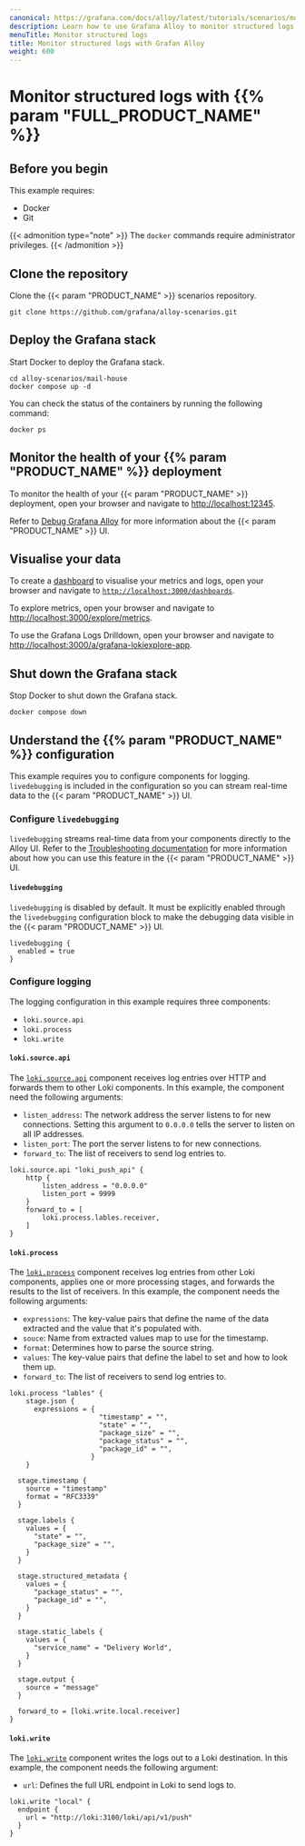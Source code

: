 ```yaml
---
canonical: https://grafana.com/docs/alloy/latest/tutorials/scenarios/monitor-structured-logs/
description: Learn how to use Grafana Alloy to monitor structured logs
menuTitle: Monitor structured logs
title: Monitor structured logs with Grafan Alloy
weight: 600
---
```


# Monitor structured logs with {{% param "FULL_PRODUCT_NAME" %}}

## Before you begin

This example requires:

* Docker
* Git

{{< admonition type="note" >}}
The `docker` commands require administrator privileges.
{{< /admonition >}}

## Clone the repository

Clone the {{< param "PRODUCT_NAME" >}} scenarios repository.

```shell
git clone https://github.com/grafana/alloy-scenarios.git
```

## Deploy the Grafana stack

Start Docker to deploy the Grafana stack.

```shell
cd alloy-scenarios/mail-house
docker compose up -d
```

You can check the status of the containers by running the following command:

```shell
docker ps
```

## Monitor the health of your {{% param "PRODUCT_NAME" %}} deployment

To monitor the health of your {{< param "PRODUCT_NAME" >}} deployment, open your browser and navigate to [http://localhost:12345](http://localhost:12345).

Refer to [Debug Grafana Alloy](https://grafana.com/docs/alloy/latest/troubleshoot/debug/) for more information about the {{< param "PRODUCT_NAME" >}} UI.

## Visualise your data

To create a [dashboard](https://grafana.com/docs/grafana/latest/getting-started/build-first-dashboard/#create-a-dashboard) to visualise your metrics and logs, open your browser and navigate to [`http://localhost:3000/dashboards`](http://localhost:3000/dashboards).

To explore metrics, open your browser and navigate to [http://localhost:3000/explore/metrics](http://localhost:3000/explore/metrics).

To use the Grafana Logs Drilldown, open your browser and navigate to [http://localhost:3000/a/grafana-lokiexplore-app](http://localhost:3000/a/grafana-lokiexplore-app).

## Shut down the Grafana stack

Stop Docker to shut down the Grafana stack.

```shell
docker compose down
```

## Understand the {{% param "PRODUCT_NAME" %}} configuration

This example requires you to configure components for logging.
`livedebugging` is included in the configuration so you can stream real-time data to the {{< param "PRODUCT_NAME" >}} UI.

### Configure `livedebugging`

`livedebugging` streams real-time data from your components directly to the Alloy UI.
Refer to the [Troubleshooting documentation][troubleshooting] for more information about how you can use this feature in the {{< param "PRODUCT_NAME" >}} UI.

[troubleshooting]: https://grafana.com/docs/alloy/latest/troubleshoot/debug/#live-debugging-page

#### `livedebugging`

`livedebugging` is disabled by default.
It must be explicitly enabled through the `livedebugging` configuration block to make the debugging data visible in the {{< param "PRODUCT_NAME" >}} UI.

```alloy
livedebugging {
  enabled = true
}
```

### Configure logging

The logging configuration in this example requires three components:

* `loki.source.api`
* `loki.process`
* `loki.write`

#### `loki.source.api`

The [`loki.source.api`][loki.source.api] component receives log entries over HTTP and forwards them to other Loki components.
In this example, the component need the following arguments:

* `listen_address`: The network address the server listens to for new connections. Setting this argument to `0.0.0.0` tells the server to listen on all IP addresses.
* `listen_port`: The port the server listens to for new connections.
* `forward_to`: The list of receivers to send log entries to.

```alloy
loki.source.api "loki_push_api" {
    http {
        listen_address = "0.0.0.0"
        listen_port = 9999
    }
    forward_to = [
        loki.process.lables.receiver,
    ]
}
```

#### `loki.process`

The [`loki.process`][loki.process] component receives log entries from other Loki components, applies one or more processing stages, and forwards the results to the list of receivers.
In this example, the component needs the following arguments:

* `expressions`: The key-value pairs that define the name of the data extracted and the value that it's populated with.
* `souce`: Name from extracted values map to use for the timestamp.
* `format`: Determines how to parse the source string.
* `values`: The key-value pairs that define the label to set and how to look them up.
* `forward_to`: The list of receivers to send log entries to.

```alloy
loki.process "lables" {
    stage.json {
      expressions = { 
                      "timestamp" = "",
                      "state" = "", 
                      "package_size" = "", 
                      "package_status" = "", 
                      "package_id" = "",
                    }
    }

  stage.timestamp {
    source = "timestamp"
    format = "RFC3339"
  }

  stage.labels {
    values = {
      "state" = "",
      "package_size" = "",
    }
  }

  stage.structured_metadata {
    values = {
      "package_status" = "",
      "package_id" = "",
    }
  }

  stage.static_labels {
    values = {
      "service_name" = "Delivery World",
    }
  }

  stage.output {
    source = "message"
  }

  forward_to = [loki.write.local.receiver]
}
```

#### `loki.write`

The [`loki.write`][loki.write] component writes the logs out to a Loki destination.
In this example, the component needs the following argument:

* `url`: Defines the full URL endpoint in Loki to send logs to.

```alloy
loki.write "local" {
  endpoint {
    url = "http://loki:3100/loki/api/v1/push"
  }
}
```

[loki.source.api]:  https://grafana.com/docs/alloy/<ALLOY_VERSION>/reference/components/loki/loki.source.api/
[loki.process]: https://grafana.com/docs/alloy/<ALLOY_VERSION>/reference/components/loki/loki.process/
[loki.write]: https://grafana.com/docs/alloy/<ALLOY_VERSION>/reference/components/loki/loki.write/
